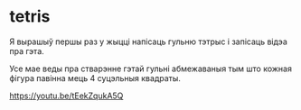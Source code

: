 # tetris

Я вырашыў першы раз у жыцці напісаць гульню тэтрыс і запісаць відэа пра гэта.

Усе мае веды пра стварэнне гэтай гульні абмежаваныя тым што кожная фігура павінна мець 4 суцэльныя квадраты.

https://youtu.be/tEekZqukA5Q
